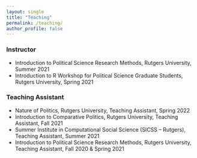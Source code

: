 ```yaml
---
layout: single
title: "Teaching"
permalink: /teaching/
author_profile: false
---
```


### Instructor 
* Introduction to Political Science Research Methods, Rutgers University, Summer 2021
* Introduction to R Workshop for Political Science Graduate Students, Rutgers University, Spring 2021

### Teaching Assistant 
* Nature of Politics, Rutgers University, Teaching Assistant, Spring 2022
* Introduction to Comparative Politics, Rutgers University, Teaching Assistant, Fall 2021
* <a style="text-decoration:none" href="https://sicss.io/2021/rutgers/"> Summer Institute in Computational Social Science (SICSS – Rutgers)</a>, Teaching Assistant, Summer 2021 
* Introduction to Political Science Research Methods, Rutgers University, Teaching Assistant, Fall 2020 & Spring 2021 
